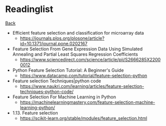 # Readinglist
[Back](/docs/)

- Efficient feature selection and classification for microarray data
    - https://journals.plos.org/plosone/article?id=10.1371/journal.pone.0202167
- Feature Selection From Gene Expression Data Using Simulated Annealing and Partial Least Squares Regression Coefficients
    - https://www.sciencedirect.com/science/article/pii/S2666285X22000012
- Python Feature Selection Tutorial: A Beginner's Guide
    - https://www.datacamp.com/tutorial/feature-selection-python
- Feature selection Techniques|python code
    - https://www.naukri.com/learning/articles/feature-selection-techniques-python-code/
- Feature Selection For Machine Learning in Python
    - https://machinelearningmastery.com/feature-selection-machine-learning-python/
- 1.13. Feature selection
    - https://scikit-learn.org/stable/modules/feature_selection.html
